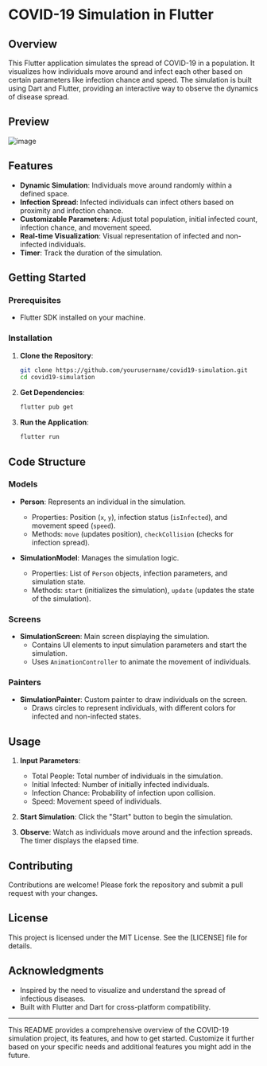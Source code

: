 # COVID-19 Simulation in Flutter

## Overview

This Flutter application simulates the spread of COVID-19 in a population. It visualizes how individuals move around and infect each other based on certain parameters like infection chance and speed. The simulation is built using Dart and Flutter, providing an interactive way to observe the dynamics of disease spread.

## Preview

![image](https://github.com/user-attachments/assets/560f1911-8a3f-4cf4-b64b-79833658be67)



## Features

- **Dynamic Simulation**: Individuals move around randomly within a defined space.
- **Infection Spread**: Infected individuals can infect others based on proximity and infection chance.
- **Customizable Parameters**: Adjust total population, initial infected count, infection chance, and movement speed.
- **Real-time Visualization**: Visual representation of infected and non-infected individuals.
- **Timer**: Track the duration of the simulation.

## Getting Started

### Prerequisites

- Flutter SDK installed on your machine.

### Installation

1. **Clone the Repository**:
   ```bash
   git clone https://github.com/yourusername/covid19-simulation.git
   cd covid19-simulation
   ```

2. **Get Dependencies**:
   ```bash
   flutter pub get
   ```

3. **Run the Application**:
   ```bash
   flutter run
   ```

## Code Structure

### Models

- **Person**: Represents an individual in the simulation.
    - Properties: Position (`x`, `y`), infection status (`isInfected`), and movement speed (`speed`).
    - Methods: `move` (updates position), `checkCollision` (checks for infection spread).

- **SimulationModel**: Manages the simulation logic.
    - Properties: List of `Person` objects, infection parameters, and simulation state.
    - Methods: `start` (initializes the simulation), `update` (updates the state of the simulation).

### Screens

- **SimulationScreen**: Main screen displaying the simulation.
    - Contains UI elements to input simulation parameters and start the simulation.
    - Uses `AnimationController` to animate the movement of individuals.

### Painters

- **SimulationPainter**: Custom painter to draw individuals on the screen.
    - Draws circles to represent individuals, with different colors for infected and non-infected states.

## Usage

1. **Input Parameters**:
    - Total People: Total number of individuals in the simulation.
    - Initial Infected: Number of initially infected individuals.
    - Infection Chance: Probability of infection upon collision.
    - Speed: Movement speed of individuals.

2. **Start Simulation**: Click the "Start" button to begin the simulation.

3. **Observe**: Watch as individuals move around and the infection spreads. The timer displays the elapsed time.

## Contributing

Contributions are welcome! Please fork the repository and submit a pull request with your changes.

## License

This project is licensed under the MIT License. See the [LICENSE] file for details.

## Acknowledgments

- Inspired by the need to visualize and understand the spread of infectious diseases.
- Built with Flutter and Dart for cross-platform compatibility.

---

This README provides a comprehensive overview of the COVID-19 simulation project, its features, and how to get started. Customize it further based on your specific needs and additional features you might add in the future.
